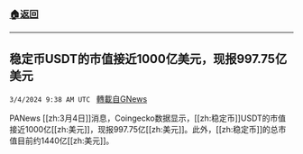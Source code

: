 ###  [:house:返回](README.md)
---


## 稳定币USDT的市值接近1000亿美元，现报997.75亿美元
`3/4/2024 9:38 AM UTC ` [轉載自GNews](https://gnews.org/articles/2363149)

PANews [[zh:3月4日]]消息，Coingecko数据显示，[[zh:稳定币]]USDT的市值接近1000亿[[zh:美元]]，现报997.75亿[[zh:美元]]。此外，[[zh:稳定币]]的总市值目前约1440亿[[zh:美元]]。
